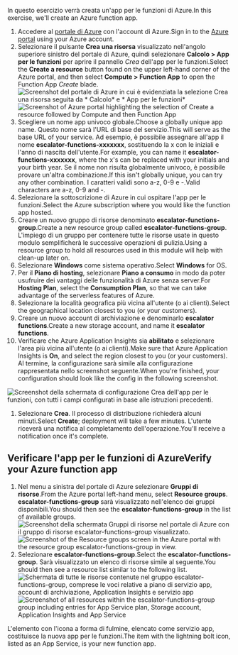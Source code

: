 <span data-ttu-id="9873c-101">In questo esercizio verrà creata un'app per le funzioni di Azure.</span><span class="sxs-lookup"><span data-stu-id="9873c-101">In this exercise, we'll create an Azure function app.</span></span>

1. <span data-ttu-id="9873c-102">Accedere al [portale di Azure](https://portal.azure.com?azure-portal=true) con l'account di Azure.</span><span class="sxs-lookup"><span data-stu-id="9873c-102">Sign in to the [Azure portal](https://portal.azure.com?azure-portal=true) using your Azure account.</span></span>
1. <span data-ttu-id="9873c-103">Selezionare il pulsante **Crea una risorsa** visualizzato nell'angolo superiore sinistro del portale di Azure, quindi selezionare **Calcolo > App per le funzioni** per aprire il pannello *Crea* dell'app per le funzioni.</span><span class="sxs-lookup"><span data-stu-id="9873c-103">Select the **Create a resource** button found on the upper left-hand corner of the Azure portal, and then select **Compute > Function App** to open the Function App *Create* blade.</span></span>
  <span data-ttu-id="9873c-104">![Screenshot del portale di Azure in cui è evidenziata la selezione *Crea una risorsa* seguita da * Calcolo* e * App per le funzioni*](../images/4-create-function-app-blade.png)</span><span class="sxs-lookup"><span data-stu-id="9873c-104">![Screenshot of Azure portal highlighting the selection of *Create a resource* followed by *Compute* and then *Function App*](../images/4-create-function-app-blade.png)</span></span>
1. <span data-ttu-id="9873c-105">Scegliere un nome app univoco globale.</span><span class="sxs-lookup"><span data-stu-id="9873c-105">Choose a globally unique app name.</span></span> <span data-ttu-id="9873c-106">Questo nome sarà l'URL di base del servizio.</span><span class="sxs-lookup"><span data-stu-id="9873c-106">This will serve as the base URL of your service.</span></span> <span data-ttu-id="9873c-107">Ad esempio, è possibile assegnare all'app il nome **escalator-functions-xxxxxxx**, sostituendo la x con le iniziali e l'anno di nascita dell'utente.</span><span class="sxs-lookup"><span data-stu-id="9873c-107">For example, you can name it **escalator-functions-xxxxxxx**, where the x's can be replaced with your initials and your birth year.</span></span> <span data-ttu-id="9873c-108">Se il nome non risulta globalmente univoco, è possibile provare un'altra combinazione.</span><span class="sxs-lookup"><span data-stu-id="9873c-108">If this isn't globally unique, you can try any other combination.</span></span> <span data-ttu-id="9873c-109">I caratteri validi sono a-z, 0-9 e -.</span><span class="sxs-lookup"><span data-stu-id="9873c-109">Valid characters are a-z, 0-9 and -.</span></span>
1. <span data-ttu-id="9873c-110">Selezionare la sottoscrizione di Azure in cui ospitare l'app per le funzioni.</span><span class="sxs-lookup"><span data-stu-id="9873c-110">Select the Azure subscription where you would like the function app hosted.</span></span>
1. <span data-ttu-id="9873c-111">Creare un nuovo gruppo di risorse denominato **escalator-functions-group**.</span><span class="sxs-lookup"><span data-stu-id="9873c-111">Create a new resource group called **escalator-functions-group**.</span></span> <span data-ttu-id="9873c-112">L'impiego di un gruppo per contenere tutte le risorse usate in questo modulo semplificherà le successive operazioni di pulizia.</span><span class="sxs-lookup"><span data-stu-id="9873c-112">Using a resource group to hold all resources used in this module will help with clean-up later on.</span></span>
1. <span data-ttu-id="9873c-113">Selezionare **Windows** come sistema operativo.</span><span class="sxs-lookup"><span data-stu-id="9873c-113">Select **Windows** for OS.</span></span>
1. <span data-ttu-id="9873c-114">Per il **Piano di hosting**, selezionare **Piano a consumo** in modo da poter usufruire dei vantaggi delle funzionalità di Azure senza server.</span><span class="sxs-lookup"><span data-stu-id="9873c-114">For **Hosting Plan**, select the **Consumption Plan**, so that we can take advantage of the serverless features of Azure.</span></span>
1. <span data-ttu-id="9873c-115">Selezionare la località geografica più vicina all'utente (o ai clienti).</span><span class="sxs-lookup"><span data-stu-id="9873c-115">Select the geographical location closest to you (or your customers).</span></span>
1. <span data-ttu-id="9873c-116">Creare un nuovo account di archiviazione e denominarlo **escalator functions**.</span><span class="sxs-lookup"><span data-stu-id="9873c-116">Create a new storage account, and name it **escalator functions**.</span></span>
1. <span data-ttu-id="9873c-117">Verificare che Azure Application Insights sia **abilitato** e selezionare l'area più vicina all'utente (o ai clienti).</span><span class="sxs-lookup"><span data-stu-id="9873c-117">Make sure that Azure Application Insights is **On**, and select the region closest to you (or your customers).</span></span>
<span data-ttu-id="9873c-118">Al termine, la configurazione sarà simile alla configurazione rappresentata nello screenshot seguente.</span><span class="sxs-lookup"><span data-stu-id="9873c-118">When you're finished, your configuration should look like the config in the following screenshot.</span></span>

  ![Screenshot della schermata di configurazione *Crea* dell'app per le funzioni, con tutti i campi configurati in base alle istruzioni precedenti.](../images/4-create-function-app-settings.png)

1. <span data-ttu-id="9873c-120">Selezionare **Crea**. Il processo di distribuzione richiederà alcuni minuti.</span><span class="sxs-lookup"><span data-stu-id="9873c-120">Select **Create**; deployment will take a few minutes.</span></span> <span data-ttu-id="9873c-121">L'utente riceverà una notifica al completamento dell'operazione.</span><span class="sxs-lookup"><span data-stu-id="9873c-121">You'll receive a notification once it's complete.</span></span>

## <a name="verify-your-azure-function-app"></a><span data-ttu-id="9873c-122">Verificare l'app per le funzioni di Azure</span><span class="sxs-lookup"><span data-stu-id="9873c-122">Verify your Azure function app</span></span>

1. <span data-ttu-id="9873c-123">Nel menu a sinistra del portale di Azure selezionare **Gruppi di risorse**.</span><span class="sxs-lookup"><span data-stu-id="9873c-123">From the Azure portal left-hand menu, select **Resource groups**.</span></span> <span data-ttu-id="9873c-124">**escalator-functions-group** sarà visualizzato nell'elenco dei gruppi disponibili.</span><span class="sxs-lookup"><span data-stu-id="9873c-124">You should then see the **escalator-functions-group** in the list of available groups.</span></span>
  <span data-ttu-id="9873c-125">![Screenshot della schermata Gruppi di risorse nel portale di Azure con il gruppo di risorse **escalator-functions-group** visualizzato.](../images/4-resource-group.png)</span><span class="sxs-lookup"><span data-stu-id="9873c-125">![Screenshot of the Resource groups screen in the Azure portal with the resource group **escalator-functions-group** in view.](../images/4-resource-group.png)</span></span>
1. <span data-ttu-id="9873c-126">Selezionare **escalator-functions-group**.</span><span class="sxs-lookup"><span data-stu-id="9873c-126">Select the **escalator-functions-group**.</span></span> <span data-ttu-id="9873c-127">Sarà visualizzato un elenco di risorse simile al seguente.</span><span class="sxs-lookup"><span data-stu-id="9873c-127">You should then see a resource list similar to the following list.</span></span>
  <span data-ttu-id="9873c-128">![Schermata di tutte le risorse contenute nel gruppo **escalator-functions-group**, comprese le voci relative a piano di servizio app, account di archiviazione, Application Insights e servizio app](../images/4-resource-list.png)</span><span class="sxs-lookup"><span data-stu-id="9873c-128">![Screenshot of all resources within the **escalator-functions-group** group including entries for App Service plan, Storage account, Application Insights and App Service](../images/4-resource-list.png)</span></span>

<span data-ttu-id="9873c-129">L'elemento con l'icona a forma di fulmine, elencato come servizio app, costituisce la nuova app per le funzioni.</span><span class="sxs-lookup"><span data-stu-id="9873c-129">The item with the lightning bolt icon, listed as an App Service, is your new function app.</span></span> 

